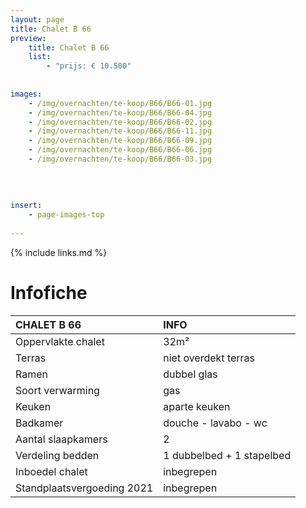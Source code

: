```yaml
---
layout: page
title: Chalet B 66
preview: 
    title: Chalet B 66
    list:
        - "prijs: € 10.500"
        
        
images:
    - /img/overnachten/te-koop/B66/B66-01.jpg
    - /img/overnachten/te-koop/B66/B66-04.jpg
    - /img/overnachten/te-koop/B66/B66-02.jpg
    - /img/overnachten/te-koop/B66/B66-11.jpg
    - /img/overnachten/te-koop/B66/B66-09.jpg
    - /img/overnachten/te-koop/B66/B66-06.jpg
    - /img/overnachten/te-koop/B66/B66-03.jpg
    
    
    
    
insert:
    - page-images-top
    
---
```


{% include links.md %}



# Infofiche 

CHALET B 66                 | INFO        | 
:---------------------------|:------------|
Oppervlakte chalet          |32m²
Terras                      |niet overdekt terras 
Ramen                       |dubbel glas
Soort verwarming            |gas
Keuken                      |aparte keuken
Badkamer                    |douche - lavabo - wc
Aantal slaapkamers          |2
Verdeling bedden            |1 dubbelbed + 1 stapelbed
Inboedel chalet             |inbegrepen
Standplaatsvergoeding 2021  |inbegrepen
